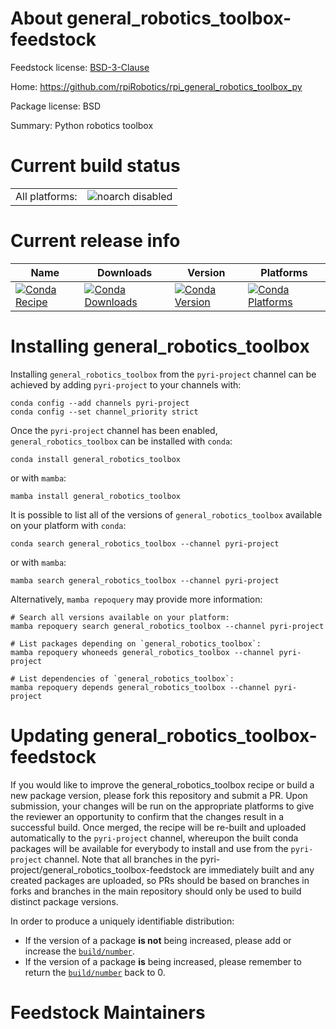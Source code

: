 About general_robotics_toolbox-feedstock
========================================

Feedstock license: [BSD-3-Clause](https://github.com/pyri-project/general_robotics_toolbox-feedstock/blob/main/LICENSE.txt)

Home: https://github.com/rpiRobotics/rpi_general_robotics_toolbox_py

Package license: BSD

Summary: Python robotics toolbox

Current build status
====================


<table><tr>
    <td>All platforms:</td>
    <td>
      <img src="https://img.shields.io/badge/noarch-disabled-lightgrey.svg" alt="noarch disabled">
    </td>
  </tr>
</table>

Current release info
====================

| Name | Downloads | Version | Platforms |
| --- | --- | --- | --- |
| [![Conda Recipe](https://img.shields.io/badge/recipe-general_robotics_toolbox-green.svg)](https://anaconda.org/pyri-project/general_robotics_toolbox) | [![Conda Downloads](https://img.shields.io/conda/dn/pyri-project/general_robotics_toolbox.svg)](https://anaconda.org/pyri-project/general_robotics_toolbox) | [![Conda Version](https://img.shields.io/conda/vn/pyri-project/general_robotics_toolbox.svg)](https://anaconda.org/pyri-project/general_robotics_toolbox) | [![Conda Platforms](https://img.shields.io/conda/pn/pyri-project/general_robotics_toolbox.svg)](https://anaconda.org/pyri-project/general_robotics_toolbox) |

Installing general_robotics_toolbox
===================================

Installing `general_robotics_toolbox` from the `pyri-project` channel can be achieved by adding `pyri-project` to your channels with:

```
conda config --add channels pyri-project
conda config --set channel_priority strict
```

Once the `pyri-project` channel has been enabled, `general_robotics_toolbox` can be installed with `conda`:

```
conda install general_robotics_toolbox
```

or with `mamba`:

```
mamba install general_robotics_toolbox
```

It is possible to list all of the versions of `general_robotics_toolbox` available on your platform with `conda`:

```
conda search general_robotics_toolbox --channel pyri-project
```

or with `mamba`:

```
mamba search general_robotics_toolbox --channel pyri-project
```

Alternatively, `mamba repoquery` may provide more information:

```
# Search all versions available on your platform:
mamba repoquery search general_robotics_toolbox --channel pyri-project

# List packages depending on `general_robotics_toolbox`:
mamba repoquery whoneeds general_robotics_toolbox --channel pyri-project

# List dependencies of `general_robotics_toolbox`:
mamba repoquery depends general_robotics_toolbox --channel pyri-project
```




Updating general_robotics_toolbox-feedstock
===========================================

If you would like to improve the general_robotics_toolbox recipe or build a new
package version, please fork this repository and submit a PR. Upon submission,
your changes will be run on the appropriate platforms to give the reviewer an
opportunity to confirm that the changes result in a successful build. Once
merged, the recipe will be re-built and uploaded automatically to the
`pyri-project` channel, whereupon the built conda packages will be available for
everybody to install and use from the `pyri-project` channel.
Note that all branches in the pyri-project/general_robotics_toolbox-feedstock are
immediately built and any created packages are uploaded, so PRs should be based
on branches in forks and branches in the main repository should only be used to
build distinct package versions.

In order to produce a uniquely identifiable distribution:
 * If the version of a package **is not** being increased, please add or increase
   the [``build/number``](https://docs.conda.io/projects/conda-build/en/latest/resources/define-metadata.html#build-number-and-string).
 * If the version of a package **is** being increased, please remember to return
   the [``build/number``](https://docs.conda.io/projects/conda-build/en/latest/resources/define-metadata.html#build-number-and-string)
   back to 0.

Feedstock Maintainers
=====================


